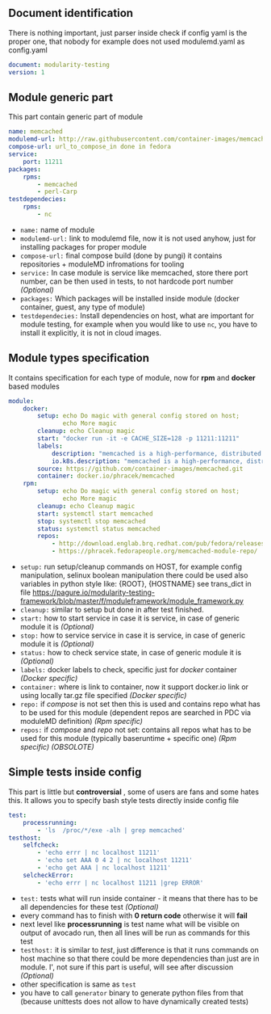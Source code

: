 ## Document identification
There is nothing important, just parser inside check if config yaml is the proper one, that nobody for example does not used modulemd.yaml as config.yaml
```yaml
document: modularity-testing
version: 1
```

## Module generic part
This part contain generic part of module
```yaml
name: memcached
modulemd-url: http://raw.githubusercontent.com/container-images/memcached/master/memcached.yaml
compose-url: url_to_compose_in done in fedora
service:
    port: 11211
packages:
    rpms:
        - memcached
        - perl-Carp
testdependecies:
    rpms:
        - nc
```
 * `name:` name of module
 * `modulemd-url:` link to modulemd file, now it is not used anyhow, just for installing packages for proper module
 * `compose-url:` final compose build (done by pungi) it contains repositories + moduleMD infromations for tooling
 * `service:` In case module is service like memcached, store there port number, can be then used in tests, to not hardcode port number *(Optional)*
 * `packages:` Which packages will be installed inside module (docker container, guest, any type of module)
 * `testdependecies:` Install dependencies on host, what are important for module testing, for example when you would like to use `nc`, you have to install it explicitly, it is not in cloud images.

## Module types specification
It contains specification for each type of module, now for __rpm__ and __docker__ based modules
```yaml
module:
    docker:
        setup: echo Do magic with general config stored on host;
               echo More magic
        cleanup: echo Cleanup magic
        start: "docker run -it -e CACHE_SIZE=128 -p 11211:11211"
        labels:
            description: "memcached is a high-performance, distributed memory"
            io.k8s.description: "memcached is a high-performance, distributed memory"
        source: https://github.com/container-images/memcached.git
        container: docker.io/phracek/memcached
    rpm:
        setup: echo Do magic with general config stored on host;
               echo More magic
        cleanup: echo Cleanup magic
        start: systemctl start memcached
        stop: systemctl stop memcached
        status: systemctl status memcached
        repos:
            - http://download.englab.brq.redhat.com/pub/fedora/releases/25/Everything/x86_64/os/
            - https://phracek.fedorapeople.org/memcached-module-repo/
```
 * `setup:` run setup/cleanup commands on HOST, for example config manipulation, selinux boolean manipulation there could be used also variables in python style like: {ROOT}, {HOSTNAME} see trans_dict in  file https://pagure.io/modularity-testing-framework/blob/master/f/moduleframework/module_framework.py
 * `cleanup:` similar to setup but done in after test finished.
 * `start:` how to start service in case it is service, in case of generic module it is *(Optional)*
 * `stop:` how to service service in case it is service, in case of generic module it is *(Optional)*
 * `status:` how to check service state, in case of generic module it is *(Optional)*
 * `labels:` docker labels to check, specific just for *docker* container *(Docker specific)*
 * `container:` where is link to container, now it support docker.io link or using locally tar.gz file specified *(Docker specific)*
 * `repo:` if *compose* is not set then this is used and contains repo what has to be used for this module (dependent repos are searched in PDC via moduleMD definition) *(Rpm specific)*
 * `repos:` if *compose* and *repo* not set: contains all repos what has to be used for this module (typically baseruntime + specific one) *(Rpm specific)* *(OBSOLOTE)*

## Simple tests inside config
 This part is little but __controversial__ , some of users are fans and some hates this. It allows you to specify bash style tests directly inside config file
```yaml
test:
    processrunning:
        - 'ls  /proc/*/exe -alh | grep memcached'
testhost:
    selfcheck:
        - 'echo errr | nc localhost 11211'
        - 'echo set AAA 0 4 2 | nc localhost 11211'
        - 'echo get AAA | nc localhost 11211'
    selcheckError:
        - 'echo errr | nc localhost 11211 |grep ERROR'
```
 * `test:` tests what will run inside container - it means that there has to be all dependencies for these test *(Optional)*
  * every command has to finish with __0 return code__ otherwise it will __fail__
  * next level like __processrunning__ is test name what will be visible on output of avocado run, then all lines will be run as commands for this test
 * `testhost:` it is similar to *test*,  just difference is that it runs commands on host machine so that there could be more dependencies than just are in module. I', not sure if this part is useful, will see after discussion *(Optional)*
  * other specification is same as `test`
 * you have to call `generator` binary to generate python files from that (because unittests does not allow to have dynamically created tests)
